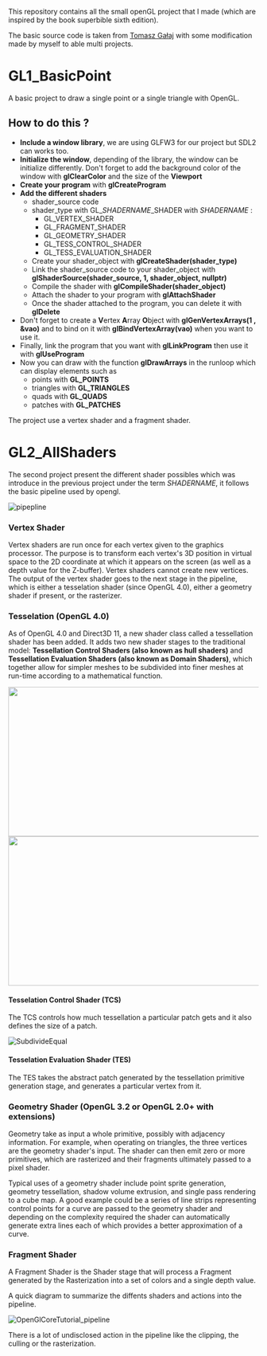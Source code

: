 This repository contains all the small openGL project that I made (which are inspired by the book superbible sixth edition).

The basic source code is taken from [Tomasz Gałaj](https://shot511.github.io/) with some modification made by myself to able multi projects.

# GL1_BasicPoint

A basic project to draw a single point or a single triangle with OpenGL.

## How to do this ?

  * **Include a window library**, we are using GLFW3 for our project but SDL2 can works too.
  * **Initialize the window**, depending of the library, the window can be initialize differently. Don't forget to add the background color of the window with **glClearColor** and the size of the **Viewport**
  * **Create your program** with **glCreateProgram**
  * **Add the different shaders**
    * shader_source code  
    * shader_type with GL_*SHADERNAME*_SHADER with *SHADERNAME* :
      * GL_VERTEX_SHADER
      * GL_FRAGMENT_SHADER
      * GL_GEOMETRY_SHADER
      * GL_TESS_CONTROL_SHADER
      * GL_TESS_EVALUATION_SHADER
    * Create your shader_object with **glCreateShader(shader_type)**
    * Link the shader_source code to your shader_object with **glShaderSource(shader_source, 1, shader_object, nullptr)**
    * Compile the shader with **glCompileShader(shader_object)**
    * Attach the shader to your program with **glAttachShader**
    * Once the shader attached to the program, you can delete it with **glDelete**
  * Don't forget to create a **V**ertex **A**rray **O**bject with **glGenVertexArrays(1 , &vao)** and to bind on it with **glBindVertexArray(vao)** when you want to use it.
  * Finally, link the program that you want with **glLinkProgram** then use it with **glUseProgram**
  * Now you can draw with the function **glDrawArrays** in the runloop which can display elements such as
    * points with **GL_POINTS**
    * triangles with **GL_TRIANGLES**
    * quads with **GL_QUADS**
    * patches with **GL_PATCHES**
  
The project use a vertex shader and a fragment shader.


# GL2_AllShaders

  The second project present the different shader possibles which was introduce in the previous project under the term *SHADERNAME*, it follows the basic pipeline used by opengl.

![pipepline](https://user-images.githubusercontent.com/45456710/94940554-efa34f80-04d3-11eb-8d7f-c26be9cefa2d.png)

### Vertex Shader

  Vertex shaders are run once for each vertex given to the graphics processor. The purpose is to transform each vertex's 3D position in virtual space to the 2D coordinate at which it appears on the screen (as well as a depth value for the Z-buffer). Vertex shaders cannot create new vertices. The output of the vertex shader goes to the next stage in the pipeline, which is either a tesselation shader (since OpenGL 4.0), either a geometry shader if present, or the rasterizer.

### Tesselation (OpenGL 4.0)

  As of OpenGL 4.0 and Direct3D 11, a new shader class called a tessellation shader has been added. It adds two new shader stages to the traditional model: **Tessellation Control Shaders (also known as hull shaders)** and **Tessellation Evaluation Shaders (also known as Domain Shaders)**, which together allow for simpler meshes to be subdivided into finer meshes at run-time according to a mathematical function. 

  <img src="https://user-images.githubusercontent.com/45456710/94935905-e8794300-04cd-11eb-8db4-c5558faccbaf.png" width="600" height="300" />
  <img src="https://user-images.githubusercontent.com/45456710/94937972-91c13880-04d0-11eb-9e1a-f86a883a35d9.png" width="600" height="300" />

 #### Tesselation Control Shader (TCS)

  The TCS controls how much tessellation a particular patch gets and it also defines the size of a patch.

  ![SubdivideEqual](https://user-images.githubusercontent.com/45456710/94938996-d13c5480-04d1-11eb-9bea-c015627dbbde.gif)

 #### Tesselation Evaluation Shader (TES)
 
  The TES takes the abstract patch generated by the tessellation primitive generation stage, and generates a particular vertex from it.

### Geometry Shader (OpenGL 3.2 or OpenGL 2.0+ with extensions)

  Geometry take as input a whole primitive, possibly with adjacency information. For example, when operating on triangles, the three vertices are the geometry shader's input. The shader can then emit zero or more primitives, which are rasterized and their fragments ultimately passed to a pixel shader.

  Typical uses of a geometry shader include point sprite generation, geometry tessellation, shadow volume extrusion, and single pass rendering to a cube map. A good example could be a series of line strips representing control points for a curve are passed to the geometry shader and depending on the complexity required the shader can automatically generate extra lines each of which provides a better approximation of a curve.

### Fragment Shader

  A Fragment Shader is the Shader stage that will process a Fragment generated by the Rasterization into a set of colors and a single depth value.

A quick diagram to summarize the diffents shaders and actions into the pipeline.

![OpenGlCoreTutorial_pipeline](https://user-images.githubusercontent.com/45456710/94934893-9683ed80-04cc-11eb-8588-54a0e807faf8.png)

There is a lot of undisclosed action in the pipeline like the clipping, the culling or the rasterization. 
